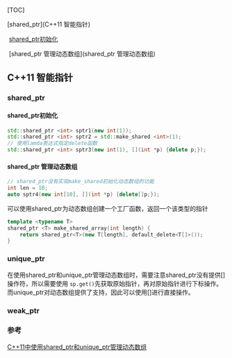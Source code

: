 [TOC]

[shared_ptr](C++11 智能指针)

​	[shared_ptr初始化](shared_ptr初始化)

​	[shared_ptr 管理动态数组](shared_ptr 管理动态数组)

## C++11 智能指针

### shared_ptr

#### shared_ptr初始化

```c++
std::shared_ptr <int> sptr1(new int(1));
std::shared_ptr <int> sptr2 = std::make_shared <int>(1);
// 使用lamda表达式指定delete函数
std::shared_ptr <int> sptr3(new int(1), [](int *p) {delete p;});  
```

#### shared_ptr 管理动态数组

```C++
// shared_ptr没有实现make_shared初始化动态数组的功能
int len = 10;
auto sptr4(new int[10], [](int *p) {delete[]p;});
```

可以使用shared_ptr为动态数组创建一个工厂函数，返回一个该类型的指针

```c++
template <typename T>
shared_ptr <T> make_shared_array(int length) {
	return shared_ptr<T>(new T[length], default_delete<T[]>());
}
```



### unique_ptr

在使用shared_ptr和unique_ptr管理动态数组时，需要注意shared_ptr没有提供[]操作符，所以需要使用 `sp.get()`先获取原始指针，再对原始指针进行下标操作。而unique_ptr对动态数组提供了支持，因此可以使用[]进行直接操作。

### weak_ptr



### 参考

[C++11中使用shared_ptr和unique_ptr管理动态数组](https://blog.csdn.net/wks19891215/article/details/50992171)



